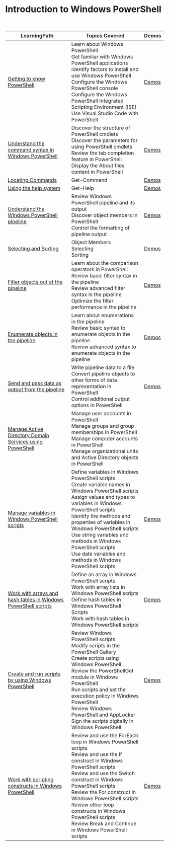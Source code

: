 # Introduction to Windows PowerShell

<br>

|LearningPath |Topics Covered |Demos|
|---|---|---|
|[Getting to know PowerShell](https://learn.microsoft.com/en-au/training/modules/review-windows-powershell/)|Learn about Windows PowerShell<br>Get familiar with Windows PowerShell applications<br>Identify factors to install and use Windows PowerShell<br>Configure the Windows PowerShell console<br>Configure the Windows PowerShell Integrated Scripting Environment (ISE)<br>Use Visual Studio Code with PowerShell|[Demos](LearningPathDemos.md#getting-to-know-powershell)|
|[Understand the command syntax in Windows PowerShell](https://learn.microsoft.com/en-au/training/modules/understand-command-syntax-windows-powershell/)|Discover the structure of PowerShell cmdlets<br>Discover the parameters for using PowerShell cmdlets<br>Review the tab completion feature in PowerShell<br>Display the About files content in PowerShell|[Demos](LearningPathDemos.md#understand-the-command-syntax-in-windows-powershell)|
|[Locating Commands](https://learn.microsoft.com/en-au/training/modules/introduction-to-powershell/4-cmdlets)|Get-Command|[Demos](LearningPathDemos.md#locating-commands)|
|[Using the help system](https://learn.microsoft.com/en-au/training/modules/discover-commands/2-help)|Get-Help|[Demos](LearningPathDemos.md#using-the-help-system)|
|[Understand the Windows PowerShell pipeline](https://learn.microsoft.com/en-au/training/modules/understand-windows-powershell-pipeline/)|Review Windows PowerShell pipeline and its output<br>Discover object members in PowerShell<br>Control the formatting of pipeline output|[Demos](LearningPathDemos.md#understand-the-windows-powershell-pipeline)|
|[Selecting and Sorting](https://learn.microsoft.com/en-au/training/modules/connect-commands/2-select-data)|Object Members<br>Selecting<br>Sorting|[Demos](LearningPathDemos.md#selecting-and-sorting)|
|[Filter objects out of the pipeline](https://learn.microsoft.com/en-au/training/modules/filter-objects-out-of-pipeline/)|Learn about the comparison operators in PowerShell<br>Review basic filter syntax in the pipeline<br>Review advanced filter syntax in the pipeline<br>Optimize the filter performance in the pipeline|[Demos](LearningPathDemos.md#filter-objects-out-of-the-pipeline)|
|[Enumerate objects in the pipeline](https://learn.microsoft.com/en-au/training/modules/enumerate-objects-pipeline/)|Learn about enumerations in the pipeline<br>Review basic syntax to enumerate objects in the pipeline<br>Review advanced syntax to enumerate objects in the pipeline|[Demos](LearningPathDemos.md#enumerate-objects-in-the-pipeline)|
|[Send and pass data as output from the pipeline](https://learn.microsoft.com/en-au/training/modules/send-pass-data-output-from-pipeline/)|Write pipeline data to a file<br>Convert pipeline objects to other forms of data representation in PowerShell<br>Control additional output options in PowerShell|[Demos](LearningPathDemos.md#send-and-pass-data-as-output-from-the-pipeline)|
|[Manage Active Directory Domain Services using PowerShell](https://learn.microsoft.com/en-au/training/modules/manage-active-directory-domain-services-use-powershell-cmdlets/)|Manage user accounts in PowerShell<br>Manage groups and group memberships in PowerShell<br>Manage computer accounts in PowerShell<br>Manage organizational units and Active Directory objects in PowerShell||
|[Manage variables in Windows PowerShell scripts](https://learn.microsoft.com/en-au/training/modules/manage-variables-windows-powershell-scripts/)|Define variables in Windows PowerShell scripts<br>Create variable names in Windows PowerShell scripts<br>Assign values and types to variables in Windows PowerShell scripts<br>Identify the methods and properties of variables in Windows PowerShell scripts<br>Use string variables and methods in Windows PowerShell scripts<br>Use date variables and methods in Windows PowerShell scripts|[Demos](LearningPathDemos.md#manage-variables-in-windows-powershell-scripts)|
|[Work with arrays and hash tables in Windows PowerShell scripts](https://learn.microsoft.com/en-au/training/modules/work-arrays-hash-tables-window-powershell-scripts/)|Define an array in Windows PowerShell scripts<br>Work with array lists in Windows PowerShell scripts<br>Define hash tables in Windows PowerShell Scripts<br>Work with hash tables in Windows PowerShell scripts|[Demos](LearningPathDemos.md#work-with-arrays-and-hash-tables-in-windows-powershell-scripts)|
|[Create and run scripts by using Windows PowerShell](https://learn.microsoft.com/en-au/training/modules/create-run-scripts-use-windows-powershell/)|Review Windows PowerShell scripts<br>Modify scripts in the PowerShell Gallery<br>Create scripts using Windows PowerShell<br>Review the PowerShellGet module in Windows PowerShell<br>Run scripts and set the execution policy in Windows PowerShell<br>Review Windows PowerShell and AppLocker<br>Sign the scripts digitally in Windows PowerShell|[Demos](LearningPathDemos.md#create-and-run-scripts-by-using-windows-powershell)|
|[Work with scripting constructs in Windows PowerShell](https://learn.microsoft.com/en-au/training/modules/work-script-constructs-windows-powershell/)|Review and use the ForEach loop in Windows PowerShell scripts<br>Review and use the If construct in Windows PowerShell scripts<br>Review and use the Switch construct in Windows PowerShell scripts<br>Review the For construct in Windows PowerShell scripts<br>Review other loop constructs in Windows PowerShell scripts<br>Review Break and Continue in Windows PowerShell scripts|[Demos](LearningPathDemos.md#work-with-scripting-constructs-in-windows-powershell)|

